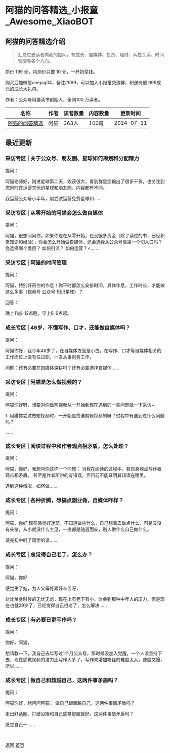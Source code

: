 # 阿猫的问答精选_小报童_Awesome_XiaoBOT

## 阿猫的问答精选介绍
> 汇总过去读者向我的提问，有成长、自媒体、投资、理财、两性关系、时间管理等各个方向。    
    
原价 199 元，内测价只要 10 元，一杯奶茶钱。    
    
购买后加微信onepig04，备注#999，可以加入小报童交流群，和送价值 999成元的成长大礼包。    
    
作者：公众号阿猫读书创始人，全网100 万读者。  
  


|名称|作者|读者数量|内容数量|更新时间|
|---|---|---|---|---|
|[阿猫的问答精选](https://xiaobot.net/p/readcat02?refer=9c3f1c95-a052-465a-9902-f6d75080262a)|阿猫|363人|100篇|2024-07-11|

## 最近更新
### 采访专区 | 关于公众号、朋友圈、星球如何规划和分配精力

提问：

阿猫老师好，刚进星球第二天，收获很大，看到群里您输出了很多干货，也关注到您同时在运营其他的星球和朋友圈，内容都有不同。

我运营公众号小半年，刚尝试运营免费星球和......

### 采访专区 | 从零开始的阿猫会怎么做自媒体

提问：

阿猫，很想问问你，如果你现在从零开始，也没很多资金（除了读过的书，已经积累知识和经验），你会怎么开始做自媒体，还会选择从公众号做第一个切入口吗？
会选择哪个类目？ 如何引流？ 如何运营？<......

### 采访专区 | 阿猫的时间管理

提问：

阿猫，特别好奇你的作息！你平时都怎么安排时间，具体作息，工作时长，才能做这么多事（视频号 公众号 知识星球）？

回答：

晚上11点-12点睡，早上8-9点起。

### 成长专区 | 46岁，不懂写作、口才，还能做自媒体吗？

提问：

阿猫你好，我今年46岁了，在自媒体方面是小白，在写作、口才等自媒体相关的工作岗位上没有任过职，一直从事财务工作，

问题：还有必要在自媒体深耕吗？还有必要选择自媒体......

### 采访专区 | 阿猫是怎么做视频的？

提问：

阿猫你好呀，想要对你做短视频从一开始到现在遇到的一些问题做一下采访~

1\. 阿猫你尝试做短视频时，一开始是找谁剪辑视频的呀？过程中有遇到过什么问题吗？

......

### 成长专区 | 阅读过程中和作者观点相矛盾，怎么处理？

提问：

阿猫，你好，我想问你这样一个问题： 当我在阅读的过程中，若自身观点与作者观点相矛盾。 甚至是作者所讲的有错误，但目前不能证明其错误在哪里。

遇到这种情况，如何做......

### 成长专区 | 各种折腾，想搞点副业做，自媒体咋样？

提问：

阿猫，你好 现在感觉好迷茫，不知道做些什么，自己想着去做点什么，可是又没有头绪，从小就没什么主见，一直都是随遇而安，别人做什么自己做什么。

读完初中听了同学的读......

### 成长专区 | 总觉得自己老了，怎么办？

提问：

阿猫，你好

感觉生了娃，为人父母好累好辛苦呀，

对比单身时候的无忧无虑，现在上有老下有小，体会到那种中年人的压力，但是现在也就29岁了，已经觉得自己很老了，怎么解决......

### 成长专区 | 有必要日更写作吗？

提问：

你好，阿猫，

想请教一下，我自己去年写过1个月公众号，那时候没加入觉醒，一个人没坚持下去，现在感觉视频的潜力比写作大多了，写作来增加粉丝的难度太大，速度又慢，所以......

### 成长专区 | 做自己和超越自己，这两件事矛盾吗？

提问：

阿猫你好，想问问阿猫： 做自己跟超越自己，这两件事情矛盾吗？

走出舒适圈、打破设限和自己感觉舒服就好，这两件事情矛盾吗？

感觉自己一......


<a href="https://github.com/Reno9527/awesome-xiaobot" style="color: white; text-decoration: none;">awesome-xiaobot</a>

返回 [首页](../README.md)
